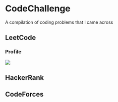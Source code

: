 # CodeChallenge

A compilation of coding problems that I came across

## LeetCode

### Profile

  <a href="https://leetcode.com/lsy_urea">
    <img src="https://leetcode-stats-six.vercel.app/?username=lsy_urea&theme=dark" />
  </a>


## HackerRank

## CodeForces
